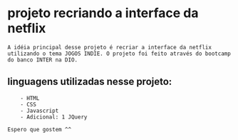 # projeto recriando a interface da netflix

    A idéia principal desse projeto é recriar a interface da netflix utilizando o tema JOGOS INDIE. O projeto foi feito através do bootcamp do banco INTER na DIO.

   ## linguagens utilizadas nesse projeto:
        - HTML
        - CSS
        - Javascript
        - Adicional: 1 JQuery
  
    Espero que gostem ^^
